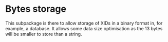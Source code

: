 # Bytes storage

This subpackage is there to allow storage of XIDs in a binary format in, for example, a database.
It allows some data size optimisation as the 13 bytes will be smaller to store than a string.
